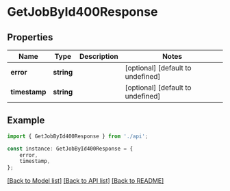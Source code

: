 # GetJobById400Response


## Properties

Name | Type | Description | Notes
------------ | ------------- | ------------- | -------------
**error** | **string** |  | [optional] [default to undefined]
**timestamp** | **string** |  | [optional] [default to undefined]

## Example

```typescript
import { GetJobById400Response } from './api';

const instance: GetJobById400Response = {
    error,
    timestamp,
};
```

[[Back to Model list]](../README.md#documentation-for-models) [[Back to API list]](../README.md#documentation-for-api-endpoints) [[Back to README]](../README.md)
